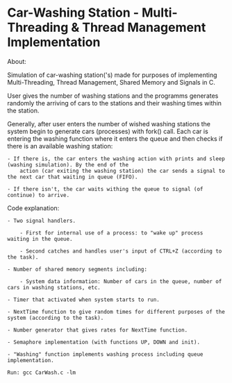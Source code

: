 # Car-Washing Station - Multi-Threading & Thread Management Implementation

About: 

Simulation of car-washing station('s) made for purposes of implementing Multi-Threading, Thread Management, Shared Memory and Signals 
in C.

User gives the number of washing stations and the programms generates randomly the arriving of cars to the stations and their washing 
times within the station.

Generally, after user enters the number of wished washing stations the system begin to generate cars (processes)
with fork() call. Each car is entering the washing function where it enters the queue and then checks if there is an
available washing station: 

	- If there is, the car enters the washing action with prints and sleep (washing simulation). By the end of the
		action (car exiting the washing station) the car sends a signal to the next car that waiting in queue (FIFO).
		
	- If there isn't, the car waits withing the queue to signal (of continue) to arrive.

Code explanation:

	- Two signal handlers.
	
		- First for internal use of a process: to "wake up" process waiting in the queue.
		
		- Second catches and handles user's input of CTRL+Z (according to the task).

	- Number of shared memory segments including:
	
		- System data information: Number of cars in the queue, number of cars in washing stations, etc.

	- Timer that activated when system starts to run.

	- NextTime function to give random times for different purposes of the system (according to the task).

	- Number generator that gives rates for NextTime function.

	- Semaphore implementation (with functions UP, DOWN and init).

	- "Washing" function implements washing process including queue implementation.
	
	Run: gcc CarWash.c -lm